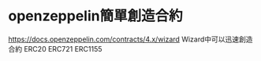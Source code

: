 # openzeppelin簡單創造合約

https://docs.openzeppelin.com/contracts/4.x/wizard
Wizard中可以迅速創造合約
ERC20
ERC721
ERC1155